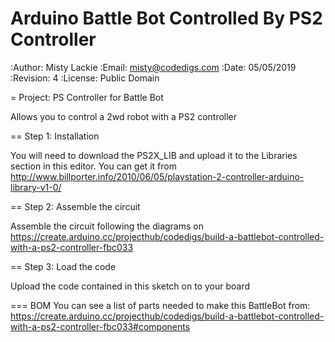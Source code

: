 # Arduino Battle Bot Controlled By PS2 Controller
:Author: Misty Lackie
:Email: misty@codedigs.com
:Date: 05/05/2019
:Revision: 4
:License: Public Domain

= Project: PS Controller for Battle Bot

Allows you to control a 2wd robot with a PS2 controller

== Step 1: Installation

You will need to download the PS2X_LIB and upload it to the Libraries section in this editor. 
You can get it from http://www.billporter.info/2010/06/05/playstation-2-controller-arduino-library-v1-0/


== Step 2: Assemble the circuit

Assemble the circuit following the diagrams on 
https://create.arduino.cc/projecthub/codedigs/build-a-battlebot-controlled-with-a-ps2-controller-fbc033


== Step 3: Load the code

Upload the code contained in this sketch on to your board


=== BOM
You can see a list of parts needed to make this BattleBot from:
https://create.arduino.cc/projecthub/codedigs/build-a-battlebot-controlled-with-a-ps2-controller-fbc033#components



